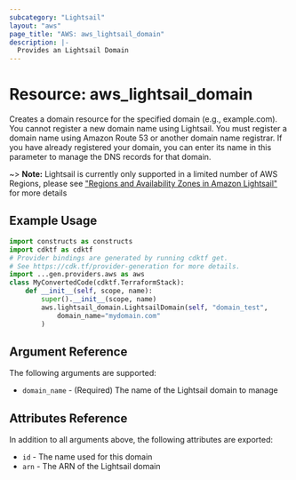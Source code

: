 ```yaml
---
subcategory: "Lightsail"
layout: "aws"
page_title: "AWS: aws_lightsail_domain"
description: |-
  Provides an Lightsail Domain
---
```


# Resource: aws_lightsail_domain

Creates a domain resource for the specified domain (e.g., example.com).
You cannot register a new domain name using Lightsail. You must register
a domain name using Amazon Route 53 or another domain name registrar.
If you have already registered your domain, you can enter its name in
this parameter to manage the DNS records for that domain.

~> **Note:** Lightsail is currently only supported in a limited number of AWS Regions, please see ["Regions and Availability Zones in Amazon Lightsail"](https://lightsail.aws.amazon.com/ls/docs/overview/article/understanding-regions-and-availability-zones-in-amazon-lightsail) for more details

## Example Usage

```python
import constructs as constructs
import cdktf as cdktf
# Provider bindings are generated by running cdktf get.
# See https://cdk.tf/provider-generation for more details.
import ...gen.providers.aws as aws
class MyConvertedCode(cdktf.TerraformStack):
    def __init__(self, scope, name):
        super().__init__(scope, name)
        aws.lightsail_domain.LightsailDomain(self, "domain_test",
            domain_name="mydomain.com"
        )
```

## Argument Reference

The following arguments are supported:

* `domain_name` - (Required) The name of the Lightsail domain to manage

## Attributes Reference

In addition to all arguments above, the following attributes are exported:

* `id` - The name used for this domain
* `arn` - The ARN of the Lightsail domain

<!-- cache-key: cdktf-0.17.0-pre.15 input-62c8497cde0882d560fd6c4f90893f9f13ee8d3f2960eafa03bd03b524f8c1ea -->